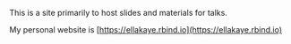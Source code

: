 This is a site primarily to host slides and materials for talks.

My personal website is [https://ellakaye.rbind.io](https://ellakaye.rbind.io)
